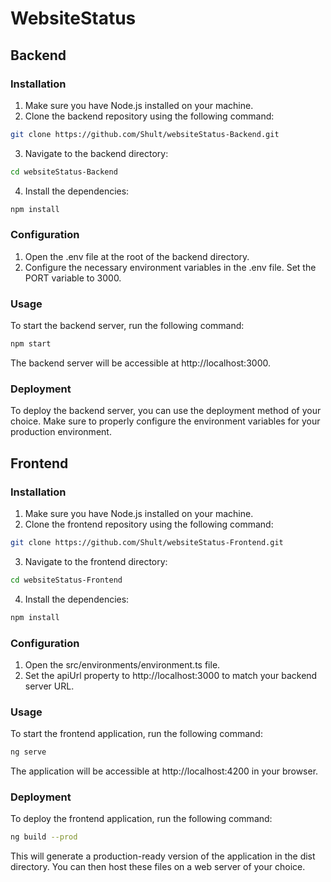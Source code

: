 # WebsiteStatus

## Backend

### Installation

1. Make sure you have Node.js installed on your machine.
2. Clone the backend repository using the following command:
```bash
git clone https://github.com/Shult/websiteStatus-Backend.git
```

3. Navigate to the backend directory:
```bash
cd websiteStatus-Backend
```

4. Install the dependencies:
```bash
npm install
```

### Configuration
1. Open the .env file at the root of the backend directory.
2. Configure the necessary environment variables in the .env file. Set the PORT variable to 3000.

### Usage
To start the backend server, run the following command:

```bash
npm start
```

The backend server will be accessible at http://localhost:3000.

### Deployment
To deploy the backend server, you can use the deployment method of your choice. Make sure to properly configure the environment variables for your production environment.

## Frontend

### Installation

1. Make sure you have Node.js installed on your machine.
2. Clone the frontend repository using the following command:

```bash
git clone https://github.com/Shult/websiteStatus-Frontend.git
```

3. Navigate to the frontend directory:
```bash
cd websiteStatus-Frontend
```

4. Install the dependencies:
```bash
npm install
```
### Configuration

1. Open the src/environments/environment.ts file.
2. Set the apiUrl property to http://localhost:3000 to match your backend server URL.

### Usage

To start the frontend application, run the following command:
```bash
ng serve
```

The application will be accessible at http://localhost:4200 in your browser.

### Deployment
To deploy the frontend application, run the following command:
```bash
ng build --prod
```

This will generate a production-ready version of the application in the dist directory. You can then host these files on a web server of your choice.
